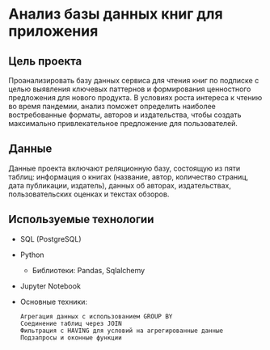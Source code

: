 # Анализ базы данных книг для приложения

## Цель проекта

Проанализировать базу данных сервиса для чтения книг по подписке с целью выявления ключевых паттернов и формирования ценностного предложения для нового продукта. В условиях роста интереса к чтению во время пандемии, анализ поможет определить наиболее востребованные форматы, авторов и издательства, чтобы создать максимально привлекательное предложение для пользователей.

## Данные

Данные проекта включают реляционную базу, состоящую из пяти таблиц: информация о книгах (название, автор, количество страниц, дата публикации, издатель), данных об авторах, издательствах, пользовательских оценках и текстах обзоров.

## Используемые технологии

- SQL (PostgreSQL)
- Python
  - Библиотеки: Pandas, Sqlalchemy
- Jupyter Notebook
- Основные техники:

      Агрегация данных с использованием GROUP BY
      Соединение таблиц через JOIN
      Фильтрация с HAVING для условий на агрегированные данные
      Подзапросы и оконные функции